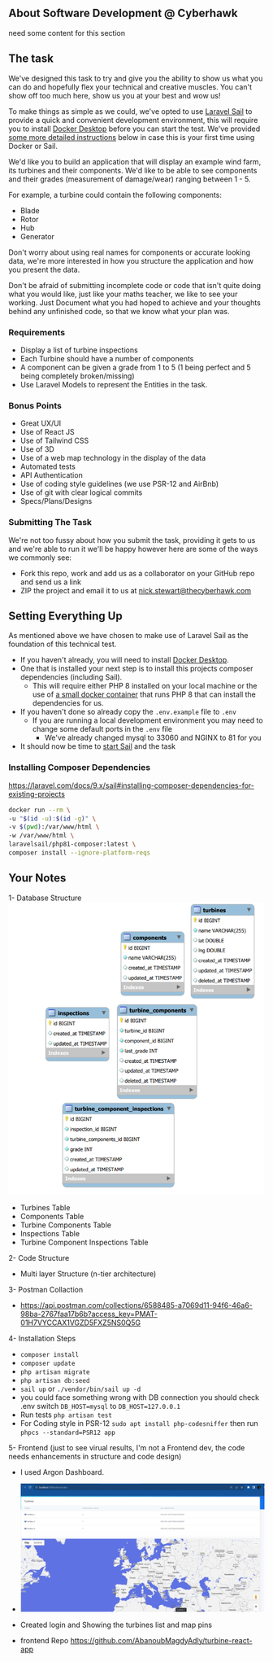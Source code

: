 ## About Software Development @ Cyberhawk

need some content for this section

## The task
We've designed this task to try and give you the ability to show us what you can do and hopefully flex your technical and creative muscles. You can't show off too much here, show us you at your best and wow us!

To make things as simple as we could, we've opted to use [Laravel Sail](https://laravel.com/docs/8.x/sail) to provide a quick and convenient development environment, this will require you to install
[Docker Desktop](https://www.docker.com/products/docker-desktop) before you can start the test. We've provided [some more detailed instructions](#setting-everything-up) below in case this is your first time using Docker or Sail.

We'd like you to build an application that will display an example wind farm, its turbines and their components.
We'd like to be able to see components and their grades (measurement of damage/wear) ranging between 1 - 5.

For example, a turbine could contain the following components:
- Blade
- Rotor
- Hub
- Generator

Don't worry about using real names for components or accurate looking data, we're more interested in how you structure the application and how you present the data.

Don't be afraid of submitting incomplete code or code that isn't quite doing what you would like, just like your maths teacher, we like to see your working.
Just Document what you had hoped to achieve and your thoughts behind any unfinished code, so that we know what your plan was.

### Requirements
- Display a list of turbine inspections
- Each Turbine should have a number of components
- A component can be given a grade from 1 to 5 (1 being perfect and 5 being completely broken/missing)
- Use Laravel Models to represent the Entities in the task.

### Bonus Points
- Great UX/UI
- Use of React JS
- Use of Tailwind CSS
- Use of 3D
- Use of a web map technology in the display of the data
- Automated tests
- API Authentication
- Use of coding style guidelines (we use PSR-12 and AirBnb)
- Use of git with clear logical commits
- Specs/Plans/Designs

### Submitting The Task
We're not too fussy about how you submit the task, providing it gets to us and we're able to run it we'll be happy however here are some of the ways we commonly see:
- Fork this repo, work and add us as a collaborator on your GitHub repo and send us a link
- ZIP the project and email it to us at nick.stewart@thecyberhawk.com

## Setting Everything Up
As mentioned above we have chosen to make use of Laravel Sail as the foundation of this technical test.
- If you haven't already, you will need to install [Docker Desktop](https://www.docker.com/products/docker-desktop).
- One that is installed your next step is to install this projects composer dependencies (including Sail).
    - This will require either PHP 8 installed on your local machine or the use of [a small docker container](https://laravel.com/docs/8.x/sail#installing-composer-dependencies-for-existing-projects) that runs PHP 8 that can install the dependencies for us.
- If you haven't done so already copy the `.env.example` file to `.env`
    - If you are running a local development environment you may need to change some default ports in the `.env` file
        - We've already changed mysql to 33060 and NGINX to 81 for you
- It should now be time to [start Sail](https://laravel.com/docs/8.x/sail#starting-and-stopping-sail) and the task

### Installing Composer Dependencies
https://laravel.com/docs/9.x/sail#installing-composer-dependencies-for-existing-projects
```bash
docker run --rm \
-u "$(id -u):$(id -g)" \
-v $(pwd):/var/www/html \
-w /var/www/html \
laravelsail/php81-composer:latest \
composer install --ignore-platform-reqs
```

## Your Notes
1- Database Structure 
![alt text](https://github.com/AbanoubMagdyAdly/cyberhawk-turbine/blob/main/ERD.png?raw=true)
- Turbines Table
- Components Table
- Turbine Components Table 
- Inspections Table
- Turbine Component Inspections Table 

2- Code Structure
- Multi layer Structure (n-tier architecture)

3- Postman Collaction 
- https://api.postman.com/collections/6588485-a7069d11-94f6-46a6-98ba-2767faa17b6b?access_key=PMAT-01H7VYCCAX1VGZD5FXZ5NS0Q5G

4- Installation Steps
- `composer install`
- `composer update`
- `php artisan migrate`
- `php artisan db:seed`
- `sail up` or `./vendor/bin/sail up -d`
- you could face something wrong with DB connection you should check .env switch `DB_HOST=mysql` to `DB_HOST=127.0.0.1` 
- Run tests `php artisan test`
- For Coding style in PSR-12 `sudo apt install php-codesniffer` then run `phpcs --standard=PSR12 app`



5- Frontend (just to see virual results, I'm not a Frontend dev, the code needs enhancements in structure and code design)
- I used Argon Dashboard.
- ![alt text](https://github.com/AbanoubMagdyAdly/cyberhawk-turbine/blob/main/Frontend.jpeg?raw=true)
- Created login and Showing the turbines list and map pins

- frontend Repo https://github.com/AbanoubMagdyAdly/turbine-react-app
